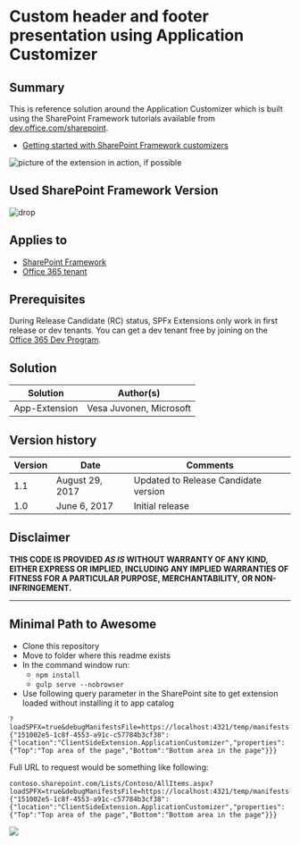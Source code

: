 # Custom header and footer presentation using Application Customizer

## Summary
This is reference solution around the Application Customizer which is built using the SharePoint Framework tutorials available from [dev.office.com/sharepoint](http://dev.office.com/sharepoint). 

* [Getting started with SharePoint Framework customizers](#)

![picture of the extension in action, if possible](./assets/screenshot.png)

## Used SharePoint Framework Version 
![drop](https://img.shields.io/badge/version-1.2.0-green.svg)

## Applies to

* [SharePoint Framework](https://dev.office.com/sharepoint)
* [Office 365 tenant](https://dev.office.com/sharepoint/docs/spfx/set-up-your-development-environment)

## Prerequisites
 
During Release Candidate (RC) status, SPFx Extensions only work in first release or dev tenants. You can get a dev tenant free by joining on the [Office 365 Dev Program](https://dev.office.com/devprogram).

## Solution

Solution|Author(s)
--------|---------
App-Extension | Vesa Juvonen, Microsoft

## Version history

Version|Date|Comments
-------|----|--------
1.1|August 29, 2017|Updated to Release Candidate version
1.0|June 6, 2017|Initial release

## Disclaimer
**THIS CODE IS PROVIDED *AS IS* WITHOUT WARRANTY OF ANY KIND, EITHER EXPRESS OR IMPLIED, INCLUDING ANY IMPLIED WARRANTIES OF FITNESS FOR A PARTICULAR PURPOSE, MERCHANTABILITY, OR NON-INFRINGEMENT.**

---

## Minimal Path to Awesome

- Clone this repository
- Move to folder where this readme exists
- In the command window run:
  - `npm install`
  - `gulp serve --nobrowser`
- Use following query parameter in the SharePoint site to get extension loaded without installing it to app catalog

```
?loadSPFX=true&debugManifestsFile=https://localhost:4321/temp/manifests.js&customActions={"151002e5-1c8f-4553-a91c-c57784b3cf38":{"location":"ClientSideExtension.ApplicationCustomizer","properties":{"Top":"Top area of the page","Bottom":"Bottom area in the page"}}}
```
Full URL to request would be something like following:

```
contoso.sharepoint.com/Lists/Contoso/AllItems.aspx?loadSPFX=true&debugManifestsFile=https://localhost:4321/temp/manifests.js&customActions={"151002e5-1c8f-4553-a91c-c57784b3cf38":{"location":"ClientSideExtension.ApplicationCustomizer","properties":{"Top":"Top area of the page","Bottom":"Bottom area in the page"}}}
```

<img src="https://pnptelemetry.azurewebsites.net/sp-dev-fx-extensions/tutorials/app-extension" />
